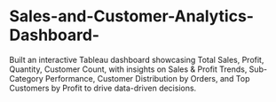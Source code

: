 # Sales-and-Customer-Analytics-Dashboard-
Built an interactive Tableau dashboard showcasing Total Sales, Profit, Quantity, Customer Count, with insights on Sales &amp; Profit Trends, Sub-Category Performance, Customer Distribution by Orders, and Top Customers by Profit to drive data-driven decisions.
